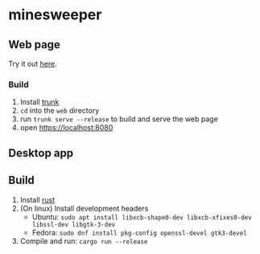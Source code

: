 # minesweeper

## Web page
Try it out [here](https://saecki.github.io/minesweeper).

### Build
1. Install [trunk](https://trunkrs.dev/)
2. `cd` into the `web` directory
3. run `trunk serve --release` to build and serve the web page
4. open <https://localhost:8080>

## Desktop app

## Build
1. Install [rust](https://www.rust-lang.org/tools/install)
2. (On linux) Install development headers
    - Ubuntu: `sudo apt install libxcb-shape0-dev libxcb-xfixes0-dev libssl-dev libgtk-3-dev`
    - Fedora: `sudo dnf install pkg-config openssl-devel gtk3-devel`
3. Compile and run: `cargo run --release`
